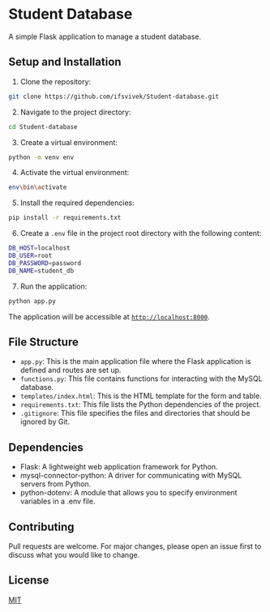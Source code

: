 # Student Database

A simple Flask application to manage a student database.

## Setup and Installation

1. Clone the repository:

```sh
git clone https://github.com/ifsvivek/Student-database.git
```

2. Navigate to the project directory:

```sh
cd Student-database
```

3. Create a virtual environment:

```sh
python -m venv env
```

4. Activate the virtual environment:

```sh
env\bin\activate
```

5. Install the required dependencies:

```sh
pip install -r requirements.txt
```

6. Create a `.env` file in the project root directory with the following content:

```sh
DB_HOST=localhost
DB_USER=root
DB_PASSWORD=password
DB_NAME=student_db
```

7. Run the application:

```sh
python app.py
```

The application will be accessible at [`http://localhost:8000`](http://localhost:8000).

## File Structure

-   `app.py`: This is the main application file where the Flask application is defined and routes are set up.
-   `functions.py`: This file contains functions for interacting with the MySQL database.
-   `templates/index.html`: This is the HTML template for the form and table.
-   `requirements.txt`: This file lists the Python dependencies of the project.
-   `.gitignore`: This file specifies the files and directories that should be ignored by Git.

## Dependencies

-   Flask: A lightweight web application framework for Python.
-   mysql-connector-python: A driver for communicating with MySQL servers from Python.
-   python-dotenv: A module that allows you to specify environment variables in a .env file.

## Contributing

Pull requests are welcome. For major changes, please open an issue first to discuss what you would like to change.

## License

[MIT](/LICENSE)
